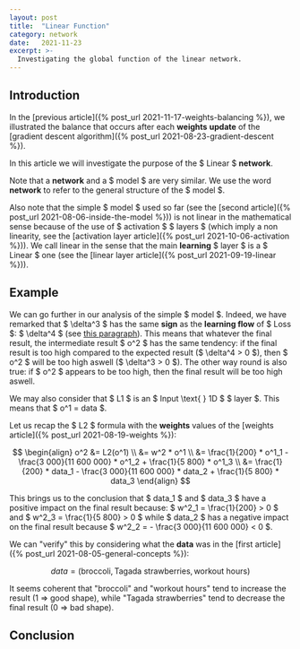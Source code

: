```yaml
---
layout: post
title:  "Linear Function"
category: network
date:   2021-11-23
excerpt: >-
  Investigating the global function of the linear network.
---
```


## Introduction

In the [previous article]({% post_url 2021-11-17-weights-balancing %}), we illustrated the balance that occurs 
after each **weights** **update** of the [gradient descent algorithm]({% post_url 2021-08-23-gradient-descent %}). 

In this article we will investigate the purpose of the $ Linear $ **network**. 

Note that a **network** and a $ model $ are 
very similar. We use the word **network** to refer to the general structure of the $ model $. 

Also note that the simple 
$ model $ used so far (see the [second article]({% post_url 2021-08-06-inside-the-model %})) 
is not linear in the mathematical sense because of the use of 
$ activation $ $ layers $ (which imply a non linearity, 
see the [activation layer article]({% post_url 2021-10-06-activation %})). 
We call linear in the sense that the main **learning** $ layer $ is a $ Linear $ one 
(see the [linear layer article]({% post_url 2021-09-19-linear %})).

## Example

We can go further in our analysis of the simple $ model $. 
Indeed, we have remarked that $ \delta^3 $ has the same **sign** as the **learning flow** of $ Loss $: $ \delta^4 $ 
(see [this paragraph](#l3-sign-flow)). 
This means that whatever the final result, the intermediate result $ o^2 $ has the same tendency: if the final 
result is too high compared to the expected result ($ \delta^4 > 0 $), 
then $ o^2 $ will be too high aswell ($ \delta^3 > 0 $). The other 
way round is also true: if $ o^2 $ appears to be too high, 
then the final result will be too high aswell.

We may also consider that $ L1 $ is an $ Input \text{ } 1D $ $ layer $. This means that $ o^1 = data $.

Let us recap the $ L2 $ formula with the **weights** values of the [weights article]({% post_url 2021-08-19-weights %}): 

$$ 
\begin{align}
o^2 &= L2(o^1) \\
    &= w^2 * o^1 \\
    &= \frac{1}{200} * o^1_1 - \frac{3 000}{11 600 000} * o^1_2 + \frac{1}{5 800} * o^1_3 \\
    &= \frac{1}{200} * data_1 - \frac{3 000}{11 600 000} * data_2 + \frac{1}{5 800} * data_3
\end{align}
$$

This brings us to the conclusion that $ data_1 $ and $ data_3 $ have a positive impact on the final result because: 
$ w^2_1 = \frac{1}{200} > 0 $ and $ w^2_3 = \frac{1}{5 800} > 0 $ while $ data_2 $ has a negative impact on the 
final result because $ w^2_2 = - \frac{3 000}{11 600 000} < 0 $.

We can "verify" this by considering what the **data** was 
in the [first article]({% post_url 2021-08-05-general-concepts %}): 

$$ 
data = (\text{broccoli}, \text{Tagada strawberries}, \text{workout hours})
$$

It seems coherent that "broccoli" and "workout hours" tend to increase the result (1 => good shape), 
while "Tagada strawberries" tend to decrease the final result (0 => bad shape).

## Conclusion
